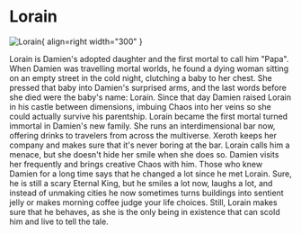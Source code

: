 # Lorain

![Lorain](../assets/images/Lorain2.png){ align=right width="300" }

Lorain is Damien's adopted daughter and the first mortal to call him "Papa". When Damien was travelling mortal worlds, he found a dying woman sitting on an empty street in the cold night, clutching a baby to her chest. She pressed that baby into Damien's surprised arms, and the last words before she died were the baby's name: Lorain. Since that day Damien raised Lorain in his castle between dimensions, imbuing Chaos into her veins so she could actually survive his parentship. Lorain became the first mortal turned immortal in Damien's new family. She runs an interdimensional bar now, offering drinks to travelers from across the multiverse. Xeroth keeps her company and makes sure that it's never boring at the bar. Lorain calls him a menace, but she doesn't hide her smile when she does so. Damien visits her frequently and brings creative Chaos with him. Those who knew Damien for a long time says that he changed a lot since he met Lorain. Sure, he is still a scary Eternal King, but he smiles a lot now, laughs a lot, and instead of unmaking cities he now sometimes turns buildings into sentient jelly or makes morning coffee judge your life choices. Still, Lorain makes sure that he behaves, as she is the only being in existence that can scold him and live to tell the tale.
